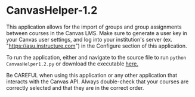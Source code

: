 # CanvasHelper-1.2

This application allows for the import of groups and group assignments between courses in the Canvas LMS. Make sure to generate a user key in your Canvas user settings, and log into your institution's server (ex. "https://asu.instructure.com") in the Configure section of this application.

To run the application, either and navigate to the source file to run `python CanvasHelper1.2.py` or download the executable [here.]([http://https://drive.google.com/file/d/1Skt_mYbetIqPWdkoQaIjlEKyK8MenBru/view?usp=sharing](https://drive.google.com/file/d/1Skt_mYbetIqPWdkoQaIjlEKyK8MenBru/view?usp=sharing) "here.")

Be CAREFUL when using this application or any other application that interacts with the Canvas API. Always double-check that your courses are correctly selected and that they are in the correct order. 

